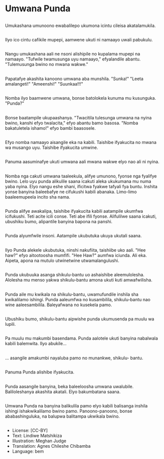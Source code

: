 # Umwana Punda

##
Umukashana umunoono ewabalilepo ukumona icintu cileisa akatalamukila.

##
Ilyo ico cintu cafikile mupepi, aamwene ukuti ni namaayo uwali pabukulu.

##
Nangu umukashana aali ne nsoni alishipile no kupalama mupepi na namaayo. "Tufwile twamusunga uyu namaayo," efyalandile abantu. "Tulemusunga bwino no mwana wakwe."

##
Papatafye akashita kanoono umwana aba munshila. "Sunka!" "Leeta amalangeti!" "Ameenshi!" "Suunkaa!!!"

##
Nomba ilyo baamwene umwana, bonse batolokela kunuma mu kusunguka. "Punda?"

##
Bonse baatampile ukupaashanya. "Twacitila tulesunga umwana na nyina bwino, kanshi efyo twalacita," efyo abantu bamo basosa. "Nomba bakatuletela ishamo!" efyo bambi baasosele.

##
Efyo nomba namaayo aisangile eka na kabili. Taishibe ifyakucita no mwana wa musango uyu. Taishibe ifyakucita umwine.

##
Panuma aasuminafye ukuti umwana aali mwana wakwe elyo nao ali ni nyina.

##
Nomba nga cakuti umwana taaleekula, alifye umunono, fyonse nga fyalifye bwino. Lelo uyu punda alikulile saana icakuti aleka ukukumana mu numa yaba nyina. Elyo nangu eshe shani, ificitwa fyakwe tafyali fya buntu. Inshita yonse banyina baleebafye ne cifukushi kabili abanaka. Limo-limo baaleemupeela incito sha nama.

##
Punda alifye awakalipa, taishibe ifyakucita kabili aatampile ukumfwa icifukushi. Teti acite icili conse. Teti abe ifili fyonse. Alifulilwe saana icakuti, ubushiku bumo, alipantile banyina bapona na panshi.

##
Punda alyumfwile insoni. Aatampile ukubutuka ukuya ukutali saana.

##
Ilyo Punda alekele ukubutuka, ninshi nakufiita, taishiibe uko aali. "Hee haw?" efyo aitootoosha mumfifi. "Hee Haw?" aumfwa iciunda. Ali eka. Aipeta, apona na mutulo utwinetwine utwamalangulushi.

##
Punda ukubuuka asanga shikulu-bantu uo ashaishibe aleemulolesha. Alolesha mu menso yakwa shikulu-bantu amona ukuti kuti amwafwilisha.

##
Punda aile mu kwikala na shikulu-bantu, uwamufundile inshila sha kwikalilamo ishingi. Punda aaleumfwa no kusambilila, shikulu-bantu nao wine aaleesambilila. Baleyafwana no kusekela pamo.

##
Ubushiku bumo, shikulu-bantu aipwishe punda ukumusenda pa muulu wa lupili.

##
Pa muulu mu makumbi basendama. Punda aalotele ukuti banyina nabalwala kabili balemwita. Ilyo abukile...

##
... asangile amakumbi nayaluba pamo no munankwe, shikulu- bantu.

##
Panuma Punda alishibe ifyakucita.

##
Punda aasangile banyina, beka baleeloosha umwana uwalubile. Baliloleshanya akashita akatali. Elyo bakumbatana saana.

##
Umwana Punda na banyina balikulila pamo elyo kabili balisanga inshila ishingi ishakwikalilamo bwino pamo. Panoono-panoono, bonse ababashinguluka, na balupwa balitampa ukwikala bwino.

##
* License: [CC-BY]
* Text: Lindiwe Matshikiza
* Illustration: Meghan Judge
* Translation: Agnes Chileshe Chibamba
* Language: bem
